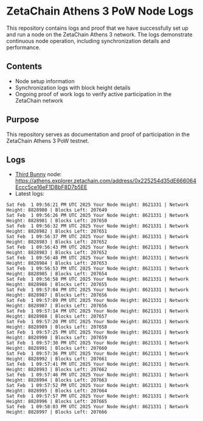 # ZetaChain Athens 3 PoW Node Logs
This repository contains logs and proof that we have successfully set up and run a node on the ZetaChain Athens 3 network. The logs demonstrate continuous node operation, including synchronization details and performance.

## Contents
- Node setup information
- Synchronization logs with block height details
- Ongoing proof of work logs to verify active participation in the ZetaChain network

## Purpose
This repository serves as documentation and proof of participation in the ZetaChain Athens 3 PoW testnet.

## Logs

- [Third Bunny](https://thirdbunny.xyz/) node: https://athens.explorer.zetachain.com/address/0x225254d35dE666064Eccc5ce16eF1D8bF8D7b5EE
- Latest logs:
```
Sat Feb  1 09:56:21 PM UTC 2025 Your Node Height: 8621331 | Network Height: 8828980 | Blocks Left: 207649
Sat Feb  1 09:56:26 PM UTC 2025 Your Node Height: 8621331 | Network Height: 8828981 | Blocks Left: 207650
Sat Feb  1 09:56:32 PM UTC 2025 Your Node Height: 8621331 | Network Height: 8828982 | Blocks Left: 207651
Sat Feb  1 09:56:37 PM UTC 2025 Your Node Height: 8621331 | Network Height: 8828983 | Blocks Left: 207652
Sat Feb  1 09:56:43 PM UTC 2025 Your Node Height: 8621331 | Network Height: 8828983 | Blocks Left: 207652
Sat Feb  1 09:56:48 PM UTC 2025 Your Node Height: 8621331 | Network Height: 8828984 | Blocks Left: 207653
Sat Feb  1 09:56:53 PM UTC 2025 Your Node Height: 8621331 | Network Height: 8828985 | Blocks Left: 207654
Sat Feb  1 09:56:58 PM UTC 2025 Your Node Height: 8621331 | Network Height: 8828986 | Blocks Left: 207655
Sat Feb  1 09:57:04 PM UTC 2025 Your Node Height: 8621331 | Network Height: 8828987 | Blocks Left: 207656
Sat Feb  1 09:57:09 PM UTC 2025 Your Node Height: 8621331 | Network Height: 8828987 | Blocks Left: 207656
Sat Feb  1 09:57:14 PM UTC 2025 Your Node Height: 8621331 | Network Height: 8828988 | Blocks Left: 207657
Sat Feb  1 09:57:20 PM UTC 2025 Your Node Height: 8621331 | Network Height: 8828989 | Blocks Left: 207658
Sat Feb  1 09:57:25 PM UTC 2025 Your Node Height: 8621331 | Network Height: 8828990 | Blocks Left: 207659
Sat Feb  1 09:57:30 PM UTC 2025 Your Node Height: 8621331 | Network Height: 8828991 | Blocks Left: 207660
Sat Feb  1 09:57:36 PM UTC 2025 Your Node Height: 8621331 | Network Height: 8828992 | Blocks Left: 207661
Sat Feb  1 09:57:41 PM UTC 2025 Your Node Height: 8621331 | Network Height: 8828993 | Blocks Left: 207662
Sat Feb  1 09:57:46 PM UTC 2025 Your Node Height: 8621331 | Network Height: 8828994 | Blocks Left: 207663
Sat Feb  1 09:57:52 PM UTC 2025 Your Node Height: 8621331 | Network Height: 8828995 | Blocks Left: 207664
Sat Feb  1 09:57:57 PM UTC 2025 Your Node Height: 8621331 | Network Height: 8828996 | Blocks Left: 207665
Sat Feb  1 09:58:03 PM UTC 2025 Your Node Height: 8621331 | Network Height: 8828997 | Blocks Left: 207666
```
